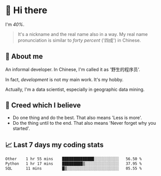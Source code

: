 # 👋 Hi there

I'm *40%*.

> It's a nickname and the real name also in a way.
> My real name pronunciation is similar to *forty percent* ('四成') in Chinese.

## :speech_balloon: About me

An informal developer. In Chinese, I'm called it as '野生的程序员'.

In fact, _development_ is not my main work. It's my hobby.

Actually, I'm a data scientist, especially in geographic data mining.

## :see_no_evil: Creed which I believe

- Do one thing and do the best. That also means 'Less is more'.
- Do the thing until to the end. That also means 'Never forget why you started'.

## :chart_with_upwards_trend: Last 7 days my coding stats

<!--START_SECTION:waka-->

```txt
Other    1 hr 55 mins    ██████████████░░░░░░░░░░░   56.50 %
Python   1 hr 17 mins    █████████▒░░░░░░░░░░░░░░░   37.95 %
SQL      11 mins         █▒░░░░░░░░░░░░░░░░░░░░░░░   05.55 %
```

<!--END_SECTION:waka-->
